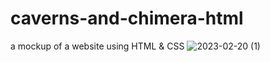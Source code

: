 # caverns-and-chimera-html
a mockup of a website using HTML &amp; CSS
![2023-02-20 (1)](https://user-images.githubusercontent.com/101365582/220192407-77e24bb8-4b55-49bd-85fd-8203252cdfbb.png)
